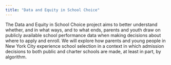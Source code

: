 ```yaml
---
title: "Data and Equity in School Choice"
---
```


The Data and Equity in School Choice project aims to better understand whether, and in what ways, and to what ends, parents and youth draw on publicly available school performance data when making decisions about where to apply and enroll. We will explore how parents and young people in New York City experience school selection in a context in which admission decisions to both public and charter schools are made, at least in part, by algorithm.

